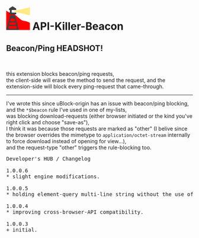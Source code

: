 <h1><img alt="" src="resources/icon.png" height="64" width="64"/> API-Killer-Beacon</h1>

<h2>Beacon/Ping HEADSHOT!</h2>

<img alt="" height="1" width="1" src="resources/screenshot_1.png"/>

this extension blocks beacon/ping requests, <br/>
the client-side will erase the method to send the request,
and the extension-side will block every ping-request that came-through.

<hr/>

I've wrote this since uBlock-origin has an issue with beacon/ping blocking, <br/>
and the <code>*$beacon</code> rule I've used in one of my-lists, <br/>
was blocking download-requests (either browser initiated or the kind you've right click and choose "save-as"), <br/>
I think it was because those requests are marked as "other" (I belive since the browser overrides the mimetype to <code>application/octet-stream</code> internally to force download instead of opening for view...), <br/>
and the request-type "other" triggers the rule-blocking too.

<pre>
Developer's HUB / Changelog

1.0.0.6
* slight engine modifications.

1.0.0.5
* holding element-query multi-line string without the use of multiline method.

1.0.0.4
* improving cross-browser-API compatibility.

1.0.0.3
+ initial.
</pre>
